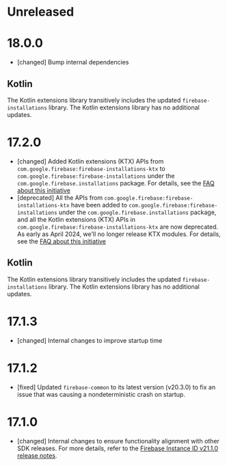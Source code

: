 # Unreleased


# 18.0.0
* [changed] Bump internal dependencies


## Kotlin
The Kotlin extensions library transitively includes the updated
`firebase-installations` library. The Kotlin extensions library has no additional
updates.

# 17.2.0
* [changed] Added Kotlin extensions (KTX) APIs from `com.google.firebase:firebase-installations-ktx`
  to `com.google.firebase:firebase-installations` under the `com.google.firebase.installations` package.
  For details, see the
  [FAQ about this initiative](https://firebase.google.com/docs/android/kotlin-migration)
* [deprecated] All the APIs from `com.google.firebase:firebase-installations-ktx` have been added to
  `com.google.firebase:firebase-installations` under the `com.google.firebase.installations` package,
  and all the Kotlin extensions (KTX) APIs in `com.google.firebase:firebase-installations-ktx` are
  now deprecated. As early as April 2024, we'll no longer release KTX modules. For details, see the
  [FAQ about this initiative](https://firebase.google.com/docs/android/kotlin-migration)


## Kotlin
The Kotlin extensions library transitively includes the updated
`firebase-installations` library. The Kotlin extensions library has no additional
updates.

# 17.1.3
* [changed] Internal changes to improve startup time

# 17.1.2
* [fixed] Updated `firebase-common` to its latest version (v20.3.0) to fix an issue that was 
  causing a nondeterministic crash on startup.

# 17.1.0
* [changed] Internal changes to ensure functionality alignment with other
  SDK releases. For more details, refer to the
  [Firebase Instance ID v21.1.0 release notes](/support/release-notes/android#iid_v21-1-0).

